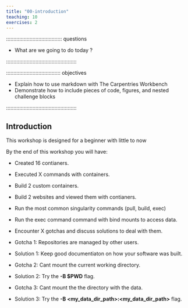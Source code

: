 ```yaml
---
title: "00-introduction"
teaching: 10
exercises: 2
---
```


:::::::::::::::::::::::::::::::::::::: questions 

- What are we going to do today ?

::::::::::::::::::::::::::::::::::::::::::::::::

::::::::::::::::::::::::::::::::::::: objectives

- Explain how to use markdown with The Carpentries Workbench
- Demonstrate how to include pieces of code, figures, and nested challenge blocks

::::::::::::::::::::::::::::::::::::::::::::::::

## Introduction

This workshop is designed for a beginner with little to now

By the end of this workshop you will have:

- Created 16 contianers.

- Executed X commands with containers.

- Build 2 custom containers.

- Build 2 websites and viewed them with contianers.

- Run the most common singularity commands (pull, build, exec)

- Run the exec command command with bind mounts to access data. 

- Encounter X gotchas and discuss solutions to deal with them.

 - Gotcha 1: Repositories are managed by other users. 
 - Solution 1: Keep good documentiaton on how your software was built. 

 - Gotcha 2: Cant mount the current working directory.  
  - Solution 2: Try the **-B $PWD** flag.  
  
 - Gotcha 3: Cant mount the the directory with the data.  
  - Solution 3: Try the **-B <my_data_dir_path>:<my_data_dir_path>** flag.  

  